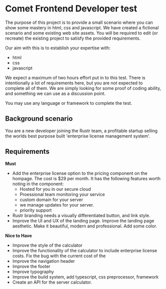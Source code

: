 # Comet Frontend Developer test

The purpose of this project is to provide a small scenario where you can show some mastery in html, css and javascript. We have created a fictional scenario and some existing web site assets. You will be required to edit (or recreate) the existing project to satisfy the provided requirements.

Our aim with this is to establish your expertise with:

- html
- css
- javascript

We expect a maximum of two hours effort put in to this test. There is intentionally a lot of requirements here, but you are not expected to complete all of them. We are simply looking for some proof of coding ability, and something we can use as a discussion point.

You may use any language or framework to complete the test.

## Background scenario

You are a new developer joining the Rustr team, a profitable startup selling the worlds best purpose built 'enterprise license management system'.

## Requirements

**Must**

- Add the enterprise license option to the pricing component on the hompage.  The cost is $29 per month. It has the following features worth noting in the component:
    - Hosted for you in our secure cloud
    - Proessional team monitoring your service
    - custom domain for your server
    - we manage updates for your server.
    - priority support
- Rustr branding needs a visually differentiated button, and link style.
- Improve the UI and UX of the landing page. Improve the landing page aesthetic. Make it beautiful, modern and professional. Add some color. 

**Nice to Have**

- Improve the style of the calculator
- Improve the functionality of the calculator to include enterprise license costs. Fix the bug with the current cost of the 
- Improve the navigation header
- Improve the footer
- Improve typography
- Improve the build system, add typescript, css preprocessor, framework
- Create an API for the server calculator. 